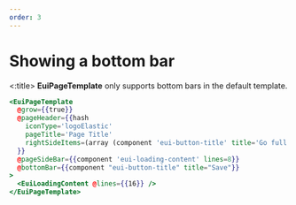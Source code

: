 ```yaml
---
order: 3
---
```


# Showing a bottom bar

<EuiSpacer />
<!-- <EuiText>
  Adding an
  <strong>EuiBottomBar</strong>
  can be tricky to use and account for any side bars.
  <strong>EuiPageTemplate</strong>
  handles this nicely by supplying a
  <EuiCode>bottomBar</EuiCode>
  prop for passing the contents of your bottom bar, and
  <EuiCode>bottomBarProps</EuiCode>
  that extends
  <strong>EuiBottomBar</strong>.<br /><br />

  <!-- It uses the
  <EuiCode>sticky</EuiCode>
  position so that it sticks to the bottom of and remains within the bounds of
  <strong>EuiPageBody</strong>. This way it will never overlap the
  <strong>EuiPageSideBar</strong>, no matter the screen size. It also means not
  needing to accommodate for the height of the bar in the body element.
</EuiText> -->
<EuiSpacer />
<EuiCallOut>
  <:title>
    <strong>EuiPageTemplate</strong>
    only supports bottom bars in the
    <EuiCode>default</EuiCode>
    template.
  </:title>
</EuiCallOut>

```hbs template
<EuiPageTemplate
  @grow={{true}}
  @pageHeader={{hash
    iconType='logoElastic'
    pageTitle='Page Title'
    rightSideItems=(array (component 'eui-button-title' title='Go full screen'))
  }}
  @pageSideBar={{component 'eui-loading-content' lines=8}}
  @bottomBar={{component "eui-button-title" title="Save"}}
>
  <EuiLoadingContent @lines={{16}} />
</EuiPageTemplate>
```
